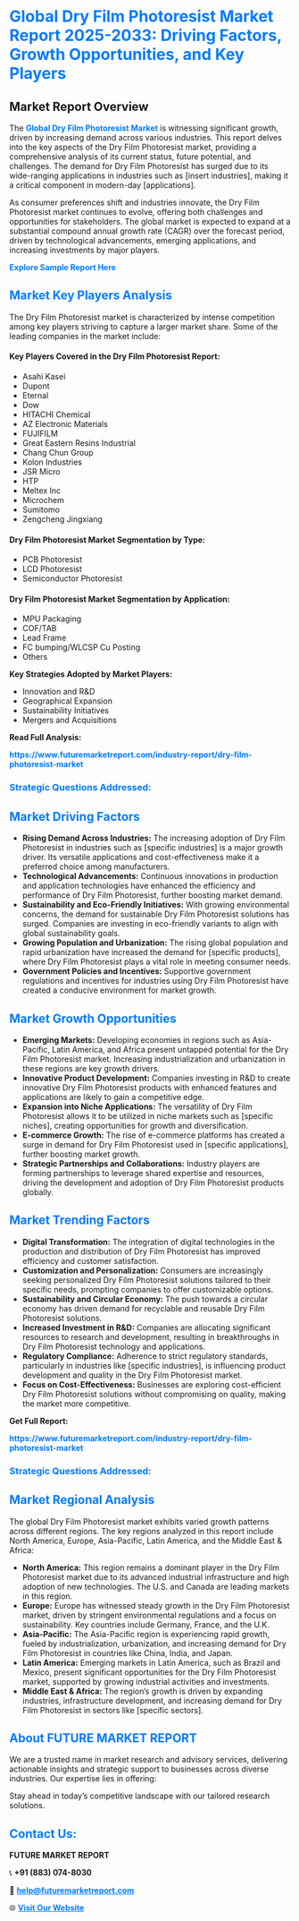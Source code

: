 <h1 style="color: #007BFF;">Global Dry Film Photoresist Market Report 2025-2033: Driving Factors, Growth Opportunities, and Key Players</h1>

<section id="overview">
<h2>Market Report Overview</h2>
<p>The <a href="https://www.futuremarketreport.com/industry-report/dry-film-photoresist-market" style="color: #007BFF; text-decoration: none;"><strong>Global Dry Film Photoresist Market</strong></a> is witnessing significant growth, driven by increasing demand across various industries. This report delves into the key aspects of the Dry Film Photoresist market, providing a comprehensive analysis of its current status, future potential, and challenges. The demand for Dry Film Photoresist has surged due to its wide-ranging applications in industries such as [insert industries], making it a critical component in modern-day [applications].</p>
<p>As consumer preferences shift and industries innovate, the Dry Film Photoresist market continues to evolve, offering both challenges and opportunities for stakeholders. The global market is expected to expand at a substantial compound annual growth rate (CAGR) over the forecast period, driven by technological advancements, emerging applications, and increasing investments by major players.</p>
</section>

<section id="overview">
<p><a href="https://www.futuremarketreport.com/request-sample/reportId=31615" style="color: #007BFF; text-decoration: none;"><strong>Explore Sample Report Here</strong></a></p>
</section>

<section id="key-players">
<h2 style="color: #007BFF;">Market Key Players Analysis</h2>
<p>The Dry Film Photoresist market is characterized by intense competition among key players striving to capture a larger market share. Some of the leading companies in the market include:</p>
<h4>Key Players Covered in the Dry Film Photoresist Report:</h4>
<ul><li>Asahi Kasei</li><li>Dupont</li><li>Eternal</li><li>Dow</li><li>HITACHI Chemical</li><li>AZ Electronic Materials</li><li>FUJIFILM</li><li>Great Eastern Resins Industrial</li><li>Chang Chun Group</li><li>Kolon Industries</li><li>JSR Micro</li><li>HTP</li><li>Meltex Inc</li><li>Microchem</li><li>Sumitomo</li><li>Zengcheng Jingxiang</li></ul>
<h4>Dry Film Photoresist Market Segmentation by Type:</h4>
<ul><li>PCB Photoresist</li><li>LCD Photoresist</li><li>Semiconductor Photoresist</li></ul>

<h4>Dry Film Photoresist Market Segmentation by Application:</h4>
<ul><li>MPU Packaging</li><li>COF/TAB</li><li>Lead Frame</li><li>FC bumping/WLCSP Cu Posting</li><li>Others</li></ul>
<p><strong>Key Strategies Adopted by Market Players:</strong></p>
<ul>
<li>Innovation and R&D</li>
<li>Geographical Expansion</li>
<li>Sustainability Initiatives</li>
<li>Mergers and Acquisitions</li>
</ul>
</section>

<section>
<p><strong>Read Full Analysis: </strong></p><a href="https://www.futuremarketreport.com/industry-report/dry-film-photoresist-market" style="color: #007BFF; text-decoration: none;"><strong>https://www.futuremarketreport.com/industry-report/dry-film-photoresist-market</strong></a>
<h3 style="color: #007BFF;">Strategic Questions Addressed:</h3>
</section>

<section id="driving-factors">
<h2 style="color: #007BFF;">Market Driving Factors</h2>
<ul>
<li><strong>Rising Demand Across Industries:</strong> The increasing adoption of Dry Film Photoresist in industries such as [specific industries] is a major growth driver. Its versatile applications and cost-effectiveness make it a preferred choice among manufacturers.</li>
<li><strong>Technological Advancements:</strong> Continuous innovations in production and application technologies have enhanced the efficiency and performance of Dry Film Photoresist, further boosting market demand.</li>
<li><strong>Sustainability and Eco-Friendly Initiatives:</strong> With growing environmental concerns, the demand for sustainable Dry Film Photoresist solutions has surged. Companies are investing in eco-friendly variants to align with global sustainability goals.</li>
<li><strong>Growing Population and Urbanization:</strong> The rising global population and rapid urbanization have increased the demand for [specific products], where Dry Film Photoresist plays a vital role in meeting consumer needs.</li>
<li><strong>Government Policies and Incentives:</strong> Supportive government regulations and incentives for industries using Dry Film Photoresist have created a conducive environment for market growth.</li>
</ul>
</section>

<section id="growth-opportunities">
<h2 style="color: #007BFF;">Market Growth Opportunities</h2>
<ul>
<li><strong>Emerging Markets:</strong> Developing economies in regions such as Asia-Pacific, Latin America, and Africa present untapped potential for the Dry Film Photoresist market. Increasing industrialization and urbanization in these regions are key growth drivers.</li>
<li><strong>Innovative Product Development:</strong> Companies investing in R&D to create innovative Dry Film Photoresist products with enhanced features and applications are likely to gain a competitive edge.</li>
<li><strong>Expansion into Niche Applications:</strong> The versatility of Dry Film Photoresist allows it to be utilized in niche markets such as [specific niches], creating opportunities for growth and diversification.</li>
<li><strong>E-commerce Growth:</strong> The rise of e-commerce platforms has created a surge in demand for Dry Film Photoresist used in [specific applications], further boosting market growth.</li>
<li><strong>Strategic Partnerships and Collaborations:</strong> Industry players are forming partnerships to leverage shared expertise and resources, driving the development and adoption of Dry Film Photoresist products globally.</li>
</ul>
</section>

<section id="trending-factors">
<h2 style="color: #007BFF;">Market Trending Factors</h2>
<ul>
<li><strong>Digital Transformation:</strong> The integration of digital technologies in the production and distribution of Dry Film Photoresist has improved efficiency and customer satisfaction.</li>
<li><strong>Customization and Personalization:</strong> Consumers are increasingly seeking personalized Dry Film Photoresist solutions tailored to their specific needs, prompting companies to offer customizable options.</li>
<li><strong>Sustainability and Circular Economy:</strong> The push towards a circular economy has driven demand for recyclable and reusable Dry Film Photoresist solutions.</li>
<li><strong>Increased Investment in R&D:</strong> Companies are allocating significant resources to research and development, resulting in breakthroughs in Dry Film Photoresist technology and applications.</li>
<li><strong>Regulatory Compliance:</strong> Adherence to strict regulatory standards, particularly in industries like [specific industries], is influencing product development and quality in the Dry Film Photoresist market.</li>
<li><strong>Focus on Cost-Effectiveness:</strong> Businesses are exploring cost-efficient Dry Film Photoresist solutions without compromising on quality, making the market more competitive.</li>
</ul>
</section>

<section>
<p><strong>Get Full Report: </strong></p><a href="https://www.futuremarketreport.com/industry-report/dry-film-photoresist-market" style="color: #007BFF; text-decoration: none;"><strong>https://www.futuremarketreport.com/industry-report/dry-film-photoresist-market</strong></a>
<h3 style="color: #007BFF;">Strategic Questions Addressed:</h3>
</section>


<section id="regional-analysis">
<h2 style="color: #007BFF;">Market Regional Analysis</h2>
<p>The global Dry Film Photoresist market exhibits varied growth patterns across different regions. The key regions analyzed in this report include North America, Europe, Asia-Pacific, Latin America, and the Middle East & Africa:</p>
<ul>
<li><strong>North America:</strong> This region remains a dominant player in the Dry Film Photoresist market due to its advanced industrial infrastructure and high adoption of new technologies. The U.S. and Canada are leading markets in this region.</li>
<li><strong>Europe:</strong> Europe has witnessed steady growth in the Dry Film Photoresist market, driven by stringent environmental regulations and a focus on sustainability. Key countries include Germany, France, and the U.K.</li>
<li><strong>Asia-Pacific:</strong> The Asia-Pacific region is experiencing rapid growth, fueled by industrialization, urbanization, and increasing demand for Dry Film Photoresist in countries like China, India, and Japan.</li>
<li><strong>Latin America:</strong> Emerging markets in Latin America, such as Brazil and Mexico, present significant opportunities for the Dry Film Photoresist market, supported by growing industrial activities and investments.</li>
<li><strong>Middle East & Africa:</strong> The region’s growth is driven by expanding industries, infrastructure development, and increasing demand for Dry Film Photoresist in sectors like [specific sectors].</li>
</ul>
</section>

<footer>
<h2 style="color: #007BFF;">About FUTURE MARKET REPORT</h2>
<p>We are a trusted name in market research and advisory services, delivering actionable insights and strategic support to businesses across diverse industries. Our expertise lies in offering:</p>

<p>Stay ahead in today’s competitive landscape with our tailored research solutions.</p>

<h2 style="color: #007BFF;">Contact Us:</h2>
<p><strong>FUTURE MARKET REPORT</strong></p>
<p>📞 <strong>+91 (883) 074-8030</strong></p>
<p>📧 <strong><a href="mailto:help@futuremarketreport.com" style="color: #007BFF;">help@futuremarketreport.com</a></strong></p>
<p>🌐 <strong><a href="https://www.futuremarketreport.com/" style="color: #007BFF;">Visit Our Website</a></strong></p>
</footer>